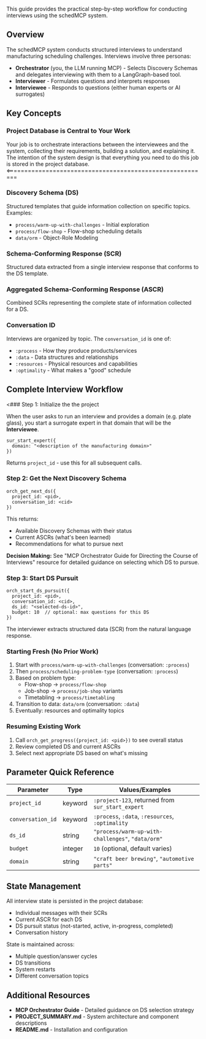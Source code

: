 This guide provides the practical step-by-step workflow for conducting interviews using the schedMCP system.

## Overview

The schedMCP system conducts structured interviews to understand manufacturing scheduling challenges. Interviews involve three personas:
- **Orchestrator** (you, the LLM running MCP) - Selects Discovery Schemas and delegates interviewing with them to a LangGraph-based tool.
- **Interviewer** - Formulates questions and interprets responses
- **Interviewee** - Responds to questions (either human experts or AI surrogates)

## Key Concepts

### Project Database is Central to Your Work 

Your job is to orchestrate interactions between the interviewees and the system, collecting their requirements, building a solution, and explaining it.
The intention of the system design is that everything you need to do this job is stored in the project database. 
<=========================================================


### Discovery Schema (DS)
Structured templates that guide information collection on specific topics. Examples:
- `process/warm-up-with-challenges` - Initial exploration
- `process/flow-shop` - Flow-shop scheduling details
- `data/orm` - Object-Role Modeling

### Schema-Conforming Response (SCR)
Structured data extracted from a single interview response that conforms to the DS template.

### Aggregated Schema-Conforming Response (ASCR)
Combined SCRs representing the complete state of information collected for a DS.

### Conversation ID
Interviews are organized by topic. The `conversation_id` is one of:
- `:process` - How they produce products/services
- `:data` - Data structures and relationships
- `:resources` - Physical resources and capabilities
- `:optimality` - What makes a "good" schedule

## Complete Interview Workflow

<### Step 1: Initialize the the project


When the user asks to run an interview and provides a domain (e.g. plate glass), you start a surrogate expert in that domain that will be the **Interviewee**.

```
sur_start_expert({
  domain: "<description of the manufacturing domain>"
})
```
Returns `project_id` - use this for all subsequent calls.

### Step 2: Get the Next Discovery Schema

```
orch_get_next_ds({
  project_id: <pid>,
  conversation_id: <cid>
})
```

This returns:
- Available Discovery Schemas with their status
- Current ASCRs (what's been learned)
- Recommendations for what to pursue next

**Decision Making:** See  "MCP Orchestrator Guide for Directing the Course of Interviews" resource for detailed guidance on selecting which DS to pursue.

### Step 3: Start DS Pursuit

```
orch_start_ds_pursuit({
  project_id: <pid>,
  conversation_id: <cid>,
  ds_id: "<selected-ds-id>",
  budget: 10  // optional: max questions for this DS
})
```

The interviewer extracts structured data (SCR) from the natural language response.

### Starting Fresh (No Prior Work)

1. Start with `process/warm-up-with-challenges` (conversation: `:process`)
2. Then `process/scheduling-problem-type` (conversation: `:process`)
3. Based on problem type:
   - Flow-shop → `process/flow-shop`
   - Job-shop → `process/job-shop` variants
   - Timetabling → `process/timetabling`
4. Transition to data: `data/orm` (conversation: `:data`)
5. Eventually: resources and optimality topics

### Resuming Existing Work

1. Call `orch_get_progress({project_id: <pid>})` to see overall status
2. Review completed DS and current ASCRs
3. Select next appropriate DS based on what's missing

## Parameter Quick Reference

| Parameter | Type | Values/Examples |
|-----------|------|-----------------|
| `project_id` | keyword | `:project-123`, returned from `sur_start_expert` |
| `conversation_id` | keyword | `:process`, `:data`, `:resources`, `:optimality` |
| `ds_id` | string | `"process/warm-up-with-challenges"`, `"data/orm"` |
| `budget` | integer | `10` (optional, default varies) |
| `domain` | string | `"craft beer brewing"`, `"automotive parts"` |

## State Management

All interview state is persisted in the project database:
- Individual messages with their SCRs
- Current ASCR for each DS
- DS pursuit status (not-started, active, in-progress, completed)
- Conversation history

State is maintained across:
- Multiple question/answer cycles
- DS transitions
- System restarts
- Different conversation topics


## Additional Resources

- **MCP Orchestrator Guide** - Detailed guidance on DS selection strategy
- **PROJECT_SUMMARY.md** - System architecture and component descriptions  
- **README.md** - Installation and configuration



